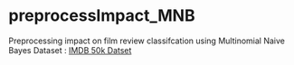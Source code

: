 # preprocessImpact_MNB
 Preprocessing impact on film review classifcation using Multinomial Naive Bayes
 Dataset : [IMDB 50k Datset]([https://pages.github.com/](https://www.kaggle.com/code/manishthem/sentiment-analysis-imdb-50k-dataset-91-accuracy/data?select=IMDB+Dataset.csv))
